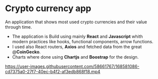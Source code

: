 # Crypto currency app
An application that shows most used crypto currencies and their value through time.

* The application is Build using mainly **React** and **Javascript** whith modern practices like hooks, functional components, arrow functions.
* I used also React routers, **Axios** and fetched data from the great @**CoinGecko**.
* Charts where done using **Chartjs** and **Boostrap** for the design.





https://user-images.githubusercontent.com/58661767/168581086-cd7375a0-27f7-40ec-b4f2-af3edb868f18.mp4

